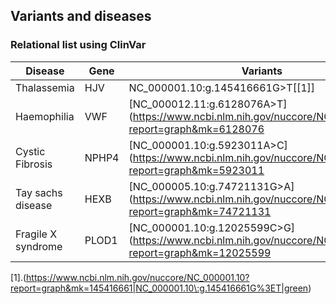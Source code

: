 ## Variants and diseases

### Relational list using ClinVar

|Disease|Gene|Variants|
|-------|----|--------|
|Thalassemia|HJV|NC_000001.10:g.145416661G>T[[1]]|
|Haemophilia|VWF|[NC_000012.11:g.6128076A>T](https://www.ncbi.nlm.nih.gov/nuccore/NC_000012.11?report=graph&mk=6128076|NC_000012.11\:g.6128076A%3ET|green)|
|Cystic Fibrosis|NPHP4|[NC_000001.10:g.5923011A>C](https://www.ncbi.nlm.nih.gov/nuccore/NC_000001.10?report=graph&mk=5923011|NC_000001.10\:g.5923011A%3EC|green)|
|Tay sachs disease|HEXB|[NC_000005.10:g.74721131G>A](https://www.ncbi.nlm.nih.gov/nuccore/NC_000005.10?report=graph&mk=74721131|NC_000005.10\:g.74721131G%3EA|green)|
|Fragile X syndrome|PLOD1|[NC_000001.10:g.12025599C>G](https://www.ncbi.nlm.nih.gov/nuccore/NC_000001.10?report=graph&mk=12025599|NC_000001.10\:g.12025599C%3EG|green)|

[1].(https://www.ncbi.nlm.nih.gov/nuccore/NC_000001.10?report=graph&mk=145416661|NC_000001.10\:g.145416661G%3ET|green)
